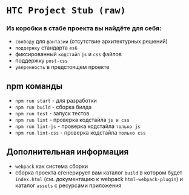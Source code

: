 # `HTC Project Stub (raw)`

### Из коробки в стабе проекта вы найдёте для себя:

* `свободу` для `фантазии` (отсутствие архитектурных решений)
* `поддержку` стандарта `es6`
* фиксированный `кодстайл` `js` и `css` файлов
* поддержку `post-css`
* `уверенность` в предстоящем проекте

## npm команды
- `npm run start` - для разработки
- `npm run build` - сборка билда
- `npm run test` - запуск тестов
- `npm run lint` - проверка кодстайла `js и css`
- `npm run lint-js` - проверка кодстайла `только js`
- `npm run lint-css` - проверка кодстайла `только css`

## Дополнительная информация
- `webpack` как система сборки
- сборка проекта сгенерирует вам каталог `build` в котором будет `index.html` (см. документацию к webpack `html-webpack-plugin`) и каталог `assets` с ресурсами приложения


